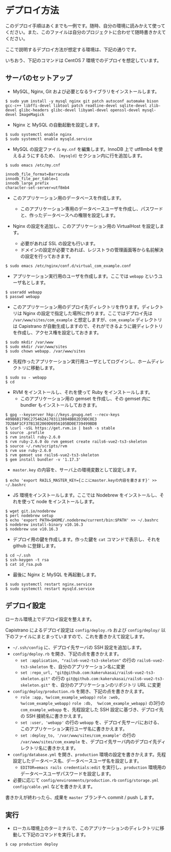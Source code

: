# デプロイ方法
このデプロイ手順はあくまでも一例です。随時、自分の環境に読みかえて使ってください。また、このファイルは自分のプロジェクトに合わせて随時書きかえてください。

ここで説明するデプロイ方法が想定する環境は、下記の通りです。

いちおう、下記のコマンドは CentOS 7 環境でのデプロイを想定しています。

## サーバのセットアップ
- MySQL, Nginx, Git および必要となるライブラリをインストールします。

```
$ sudo yum install -y mysql nginx git patch autoconf automake bison gcc-c++ libffi-devel libtool patch readline-devel sqlite-devel zlib-devel glibc-headers glibc-devel libyaml-devel openssl-devel mysql-devel ImageMagick
```

- Nginx と MySQL の自動起動を設定します。

```
$ sudo systemctl enable nginx
$ sudo systemctl enable mysqld.service
```

- MySQL の設定ファイル `my.cnf` を編集します。InnoDB 上で utf8mb4 を使えるようにするため、 `[mysqld]` セクション内に行を追加します。

```
$ sudo emacs /etc/my.cnf
```

```
innodb_file_format=Barracuda
innodb_file_per_table=1
innodb_large_prefix
character-set-server=utf8mb4
```

- このアプリケーション用のデータベースを作成します。
    - このアプリケーション専用のデータベースユーザを作成し、パスワードと、作ったデータベースへの権限を設定します。

- Nginx の設定を追加し、このアプリケーション用の VirtualHost を設定します。
    - 必要があれば SSL の設定も行います。
    - ドメインの設定が必要であれば、レジストラの管理画面等から名前解決の設定を行っておきます。

```
$ sudo emacs /etc/nginx/conf.d/virtual_com_example.conf
```

- アプリケーション実行用のユーザを作成します。ここでは `webapp` というユーザ名とします。

```
$ useradd webapp
$ passwd webapp
```

- このアプリケーション用のデプロイ先ディレクトリを作ります。ディレクトリは Nginx の設定で指定した場所に作ります。ここではデプロイ先は `/var/www/sites/com_example` と想定しますが、`com_example` ディレクトリは Capistrano が自動生成しますので、それができるように親ディレクトリを作成し、アクセス権を設定しておきます。

```
$ sudo mkdir /var/www
$ sudo mkdir /var/www/sites
$ sudo chown webapp. /var/www/sites
```

- 先程作ったアプリケーション実行用ユーザとしてログインし、ホームディレクトリに移動します。

```
$ sudo su - webapp
$ cd
```

- RVM をインストールし、それを使って Ruby をインストールします。
    - このアプリケーション用の gemset を作成し、その gemset 内に bundler もインストールしておきます。

```
$ gpg --keyserver hkp://keys.gnupg.net --recv-keys 409B6B1796C275462A1703113804BB82D39DC0E3 7D2BAF1CF37B13E2069D6956105BD0E739499BDB
$ \curl -sSL https://get.rvm.io | bash -s stable
$ source .profile
$ rvm install ruby-2.6.0
$ rvm ruby-2.6.0 do rvm gemset create rails6-vue2-ts3-skeleton
$ source ~/.rvm/scripts/rvm
$ rvm use ruby-2.6.0
$ rvm gemset use rails6-vue2-ts3-skeleton
$ gem install bundler -v '1.17.3'
```

- `master.key` の内容を、サーバ上の環境変数として設定します。

```
$ echo 'export RAILS_MASTER_KEY={ここにmaster.keyの内容を書きます}' >> ~/.bashrc
```

- JS 環境をインストールします。ここでは Nodebrew をインストールし、それを使って node をインストールします。

```
$ wget git.io/nodebrew
$ perl nodebrew setup
$ echo 'export PATH=$HOME/.nodebrew/current/bin:$PATH' >> ~/.bashrc
$ nodebrew install-binary v10.16.3
$ nodebrew use v10.16.3
```

- デプロイ用の鍵を作成します。作った鍵を `cat` コマンドで表示し、それを github に登録します。

```
$ cd ~/.ssh
$ ssh-keygen -t rsa
$ cat id_rsa.pub
```

- 最後に Nginx と MySQL を再起動します。

```
$ sudo systemctl restart nginx.service
$ sudo systemctl restart mysqld.service
```

## デプロイ設定
ローカル環境上でデプロイ設定を整えます。

Capistrano によるデプロイ設定は `config/deploy.rb` および `config/deploy/` 以下のファイルにまとまっていますので、これを書きかえて設定します。

- `~/.ssh/config` に、デプロイ先サーバの SSH 設定を追加します。
- `config/deploy.rb` を開き、下記の点を書きかえます。
    - `set :application, "rails6-vue2-ts3-skeleton"` の行の `rails6-vue2-ts3-skeleton` を、自分のアプリケーション名に変更
    - `set :repo_url, "git@github.com:kakerukasai/rails6-vue2-ts3-skeleton.git"` の行の `git@github.com:kakerukasai/rails6-vue2-ts3-skeleton.git"` を、自分のアプリケーションのリポジトリ URL に変更
- `config/deploy/production.rb` を開き、下記の点を書きかえます。
    - `role :app, %w(com_example_webapp)` `role :web, %w(com_example_webapp)` `role :db,  %w(com_example_webapp)` の3行の `com_example_webapp` を、先程設定した SSH 設定に基づき、デプロイ先の SSH 接続名に書きかえます。
    - `set :user, 'webapp'` の行の `webapp` を、デプロイ先サーバにおける、このアプリケーション実行ユーザ名に書きかえます。
    - `set :deploy_to, '/var/www/sites/com_example'` の行の `/var/www/sites/com_example` を、デプロイ先サーバ内のデプロイ先ディレクトリ名に書きかえます。
- `config/database.yml` を開き、`production` 環境の設定を書きかえます。先程設定したデータベース名、データベースユーザ名を設定します。
    - `EDITOR=emacs rails credentials:edit` を実行し、`production` 環境用のデータベースユーザパスワードを設定します。
- 必要に応じて `config/environments/production.rb` `config/storage.yml` `config/cable.yml` などを書きかえます。

書きかえが終わったら、成果を `master` ブランチへ commit / push します。

## 実行
- ローカル環境上のターミナルで、このアプリケーションのディレクトリに移動して下記のコマンドを実行します。

```
$ cap production deploy
```
